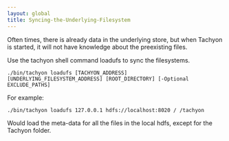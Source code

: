 ```yaml
---
layout: global
title: Syncing-the-Underlying-Filesystem
---
```


Often times, there is already data in the underlying store, but when
Tachyon is started, it will not have knowledge about the preexisting
files.

Use the tachyon shell command loadufs to sync the filesystems.

`./bin/tachyon loadufs [TACHYON_ADDRESS] [UNDERLYING_FILESYSTEM_ADDRESS] [ROOT_DIRECTORY] [-Optional EXCLUDE_PATHS]`

For example:

`./bin/tachyon loadufs 127.0.0.1 hdfs://localhost:8020 / /tachyon`

Would load the meta-data for all the files in the local hdfs, except for
the Tachyon folder.


